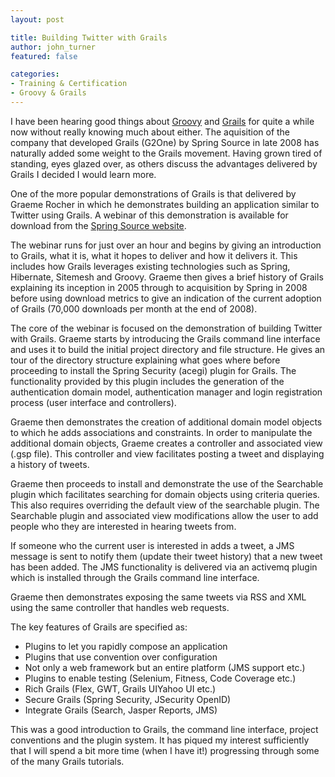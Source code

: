 ```yaml
---
layout: post

title: Building Twitter with Grails
author: john_turner
featured: false

categories:
- Training & Certification
- Groovy & Grails
---
```


I have been hearing good things about [Groovy](http://groovy.codehaus.org/) and [Grails](http://www.grails.org/) for quite a while now without really knowing much about either. The aquisition of the company that developed Grails (G2One) by Spring Source in late 2008 has naturally added some weight to the Grails movement. Having grown tired of standing, eyes glazed over, as others discuss the advantages delivered by Grails I decided I would learn more.

One of the more popular demonstrations of Grails is that delivered by Graeme Rocher in which he demonstrates building an application similar to Twitter using Grails. A webinar of this demonstration is available for download from the [Spring Source website](http://www.springsource.com/webinars).

The webinar runs for just over an hour and begins by giving an introduction to Grails, what it is, what it hopes to deliver and how it delivers it. This includes how Grails leverages existing technologies such as Spring, Hibernate, Sitemesh and Groovy. Graeme then gives a brief history of Grails explaining its inception in 2005 through to acquisition by Spring in 2008 before using download metrics to give an indication of the current adoption of Grails (70,000 downloads per month at the end of 2008).

The core of the webinar is focused on the demonstration of building Twitter with Grails. Graeme starts by introducing the Grails command line interface and uses it to build the initial project directory and file structure. He gives an tour of the directory structure explaining what goes where before proceeding to install the Spring Security (acegi) plugin for Grails. The functionality provided by this plugin includes the generation of the authentication domain model, authentication manager and login registration process (user interface and controllers).

Graeme then demonstrates the creation of additional domain model objects to which he adds associations and constraints. In order to manipulate the additional domain objects, Graeme creates a controller and associated view (.gsp file). This controller and view facilitates posting a tweet and displaying a history of tweets.

Graeme then proceeds to install and demonstrate the use of the Searchable plugin which facilitates searching for domain objects using criteria queries. This also requires overriding the default view of the searchable plugin. The Searchable plugin and associated view modifications allow the user to add people who they are interested in hearing tweets from.

If someone who the current user is interested in adds a tweet, a JMS message is sent to notify them (update their tweet history) that a new tweet has been added. The JMS functionality is delivered via an activemq plugin which is installed through the Grails command line interface.

Graeme then demonstrates exposing the same tweets via RSS and XML using the same controller that handles web requests.

The key features of Grails are specified as:

- Plugins to let you rapidly compose an application
- Plugins that use convention over configuration
- Not only a web framework but an entire platform (JMS support etc.)
- Plugins to enable testing (Selenium, Fitness, Code Coverage etc.)
- Rich Grails (Flex, GWT, Grails UIYahoo UI etc.)
- Secure Grails (Spring Security, JSecurity OpenID)
- Integrate Grails (Search, Jasper Reports, JMS)

This was a good introduction to Grails, the command line interface, project conventions and the plugin system. It has piqued my interest sufficiently that I will spend a bit more time (when I have it!) progressing through some of the many Grails tutorials.
